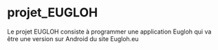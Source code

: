 # projet_EUGLOH
Le projet EUGLOH consiste à programmer une application Eugloh qui va être une version sur Android du site Eugloh.eu
